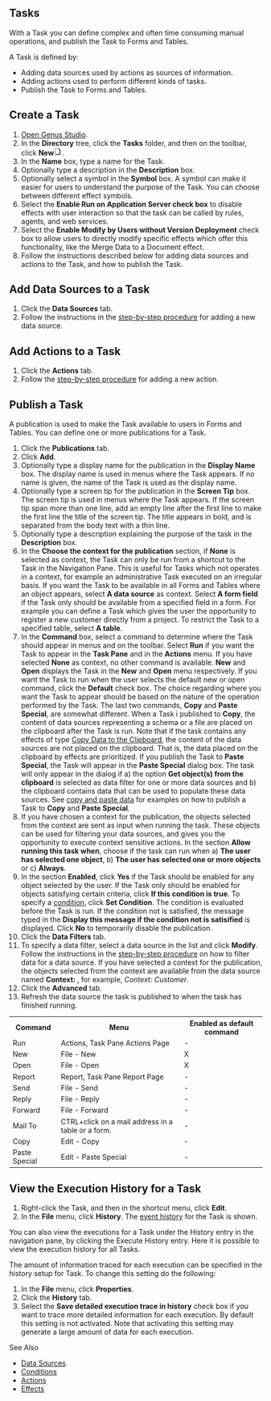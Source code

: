 ## Tasks

With a Task you can define complex and often time consuming manual operations, and publish the Task to Forms and Tables.

A Task is defined by:

*   Adding data sources used by actions as sources of information.
*   Adding actions used to perform different kinds of tasks.
*   Publish the Task to Forms and Tables.


## Create a Task

1.  [Open Genus Studio](getting-started/how-to-open-genus-studio.md "How to Open Genus Directory").
2.  In the **Directory** tree, click the **Tasks** folder, and then on the toolbar, click **New**![IDB95B882E01694F78.IDFB9EB60B2D1641C4.jpg](media/IDB95B882E01694F78.IDFB9EB60B2D1641C4.jpg).
3.  In the **Name** box, type a name for the Task.
4.  Optionally type a description in the **Description** box.
5.  Optionally select a symbol in the **Symbol** box. A symbol can make it easier for users to understand the purpose of the Task. You can choose between different effect symbols.
6.  Select the **Enable Run on Application Server check box** to disable effects with user interaction so that the task can be called by rules, agents, and web services.
7.  Select the **Enable Modify by Users without Version Deployment** check box to allow users to directly modify specific effects which offer this functionality, like the Merge Data to a Document effect.
8.  Follow the instructions described below for adding data sources and actions to the Task, and how to publish the Task.



## Add Data Sources to a Task

1.  Click the **Data Sources** tab.
2.  Follow the instructions in the [step-by-step procedure](action-orchestration/data-sources.md "Data Sources") for adding a new data source.



## Add Actions to a Task

1.  Click the **Actions** tab.
2.  Follow the [step-by-step procedure](action-orchestration/actions.md "Actions") for adding a new action.



## Publish a Task

A publication is used to make the Task available to users in Forms and Tables. You can define one or more publications for a Task.

1.  Click the **Publications** tab.
2.  Click **Add**.
3.  Optionally type a display name for the publication in the **Display Name** box. The display name is used in menus where the Task appears. If no name is given, the name of the Task is used as the display name.
4.  Optionally type a screen tip for the publication in the **Screen Tip** box. The screen tip is used in menus where the Task appears. If the screen tip span more than one line, add an empty line after the first line to make the first line the title of the screen tip. The title appears in bold, and is separated from the body text with a thin line.
5.  Optionally type a description explaining the purpose of the task in the **Description** box.
6.  In the **Choose the context for the publication** section, if **None** is selected as context, the Task can only be run from a shortcut to the Task in the Navigation Pane. This is useful for Tasks which not operates in a context, for example an administrative Task executed on an irregular basis. If you want the Task to be available in all Forms and Tables where an object appears, select **A data source** as context. Select **A form field** if the Task only should be available from a specified field in a form. For example you can define a Task which gives the user the opportunity to register a new customer directly from a project. To restrict the Task to a specified table, select **A table**.
7.  In the **Command** box, select a command to determine where the Task should appear in menus and on the toolbar. Select **Run** if you want the Task to appear in the **Task Pane** and in the **Actions** menu. If you have selected **None** as context, no other command is available. **New** and **Open** displays the Task in the **New** and **Open** menu respectively. If you want the Task to run when the user selects the default new or open command, click the **Default** check box. The choice regarding where you want the Task to appear should be based on the nature of the operation performed by the Task. The last two commands, **Copy** and **Paste Special**, are somewhat different. When a Task i published to **Copy**, the content of data sources representing a schema or a file are placed on the clipboard after the Task is run. Note that if the task contains any effects of type [Copy Data to the Clipboard](action-orchestration/actions/effects/copy-data-to-the-clipboard.md "Copy Data to the Clipboard"), the content of the data sources are not placed on the clipboard. That is, the data placed on the clipboard by effects are prioritized. If you publish the Task to **Paste Special**, the Task will appear in the **Paste Special** dialog box. The task will only appear in the dialog if a) the option **Get object(s) from the clipboard** is selected as data filter for one or more data sources and b) the clipboard contains data that can be used to populate these data sources. See [copy and paste data](../how-to/exchange-data-with-other-applications/copy-and-paste-data.md "Copy and Paste Data") for examples on how to publish a Task to **Copy** and **Paste Special**.
8.  If you have chosen a context for the publication, the objects selected from the context are sent as input when running the task. These objects can be used for filtering your data sources, and gives you the opportunity to execute context sensitive actions. In the section **Allow running this task when**, choose if the task can run when a) **The user has selected one object**, b) **The user has selected one or more objects** or c) **Always**.
9.  In the section **Enabled**, click **Yes** if the Task should be enabled for any object selected by the user. If the Task only should be enabled for objects satisfying certain criteria, click **If this condition is true**. To specify a [condition](common-concepts/conditions.md "Conditions"), click **Set Condition**. The condition is evaluated before the Task is run. If the condition not is satisfied, the message typed in the **Display this message if the condition not is satisified** is displayed. Click **No** to temporarily disable the publication.
10.  Click the **Data Filters** tab.
11.  To specify a data filter, select a data source in the list and click **Modify**. Follow the instructions in the [step-by-step procedure](action-orchestration/data-sources.md "Data Sources") on how to filter data for a data source. If you have selected a context for the publication, the objects selected from the context are available from the data source named **Context: <name-of-the-context>**, for example, *Context: Customer*.
12.  Click the **Advanced** tab.
13.  Refresh the data source the task is published to when the task has finished running.

<table style="WIDTH: 100%">

<tbody>

<tr>

<th>Command</th>

<th>Menu</th>

<th>Enabled as default command</th>

</tr>

<tr>

<td>Run</td>

<td>Actions, Task Pane Actions Page</td>

<td>-</td>

</tr>

<tr>

<td>New</td>

<td>File - New</td>

<td>X</td>

</tr>

<tr>

<td>Open</td>

<td>File - Open</td>

<td>X</td>

</tr>

<tr>

<td>Report</td>

<td>Report, Task Pane Report Page</td>

<td>-</td>

</tr>

<tr>

<td>Send</td>

<td>File - Send</td>

<td>-</td>

</tr>

<tr>

<td>Reply</td>

<td>File - Reply</td>

<td>-</td>

</tr>

<tr>

<td>Forward</td>

<td>File - Forward</td>

<td>-</td>

</tr>

<tr>

<td>Mail To</td>

<td>CTRL+click on a mail address in a table or a form.</td>

<td>-</td>

</tr>

<tr>

<td>Copy</td>

<td>Edit - Copy</td>

<td>-</td>

</tr>

<tr>

<td>Paste Special</td>

<td>Edit - Paste Special</td>

<td>-</td>

</tr>

</tbody>

</table>



## View the Execution History for a Task

1.  Right-click the Task, and then in the shortcut menu, click **Edit**.
2.  In the **File** menu, click **History**. The [event history](glossary.md "Event History") for the Task is shown.

You can also view the executions for a Task under the History entry in the navigation pane, by clicking the Execute History entry. Here it is possible to view the execution history for all Tasks.

The amount of information traced for each execution can be specified in the history setup for Task. To change this setting do the following:

1.  In the **File** menu, click **Properties**.
2.  Click the **History** tab.
3.  Select the **Save detailed execution trace in history** check box if you want to trace more detailed information for each execution. By default this setting is not activated. Note that activating this setting may generate a large amount of data for each execution.



See Also

*   [Data Sources](action-orchestration/data-sources.md)
*   [Conditions](common-concepts/conditions.md)
*   [Actions](action-orchestration/actions.md)
*   [Effects](action-orchestration/actions/effects.md)
